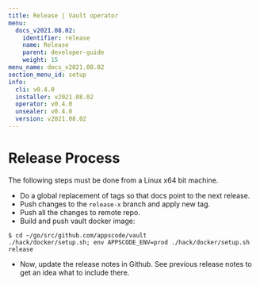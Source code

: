 ```yaml
---
title: Release | Vault operator
menu:
  docs_v2021.08.02:
    identifier: release
    name: Release
    parent: developer-guide
    weight: 15
menu_name: docs_v2021.08.02
section_menu_id: setup
info:
  cli: v0.4.0
  installer: v2021.08.02
  operator: v0.4.0
  unsealer: v0.4.0
  version: v2021.08.02
---
```


# Release Process

The following steps must be done from a Linux x64 bit machine.

- Do a global replacement of tags so that docs point to the next release.
- Push changes to the `release-x` branch and apply new tag.
- Push all the changes to remote repo.
- Build and push vault docker image:
```console
$ cd ~/go/src/github.com/appscode/vault
./hack/docker/setup.sh; env APPSCODE_ENV=prod ./hack/docker/setup.sh release
```

- Now, update the release notes in Github. See previous release notes to get an idea what to include there.
